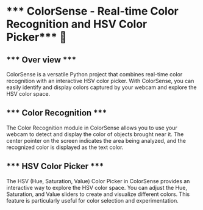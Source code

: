 # *** ColorSense - Real-time Color Recognition and HSV Color Picker*** :rocket: 

## *** Over view ***
ColorSense is a versatile Python project that combines real-time color recognition with an interactive HSV color picker. With ColorSense, you can easily identify and display colors captured by your webcam and explore the HSV color space.

## *** Color Recognition ***
The Color Recognition module in ColorSense allows you to use your webcam to detect and display the color of objects brought near it. The center pointer on the screen indicates the area being analyzed, and the recognized color is displayed as the text color.

## *** HSV Color Picker ***
The HSV (Hue, Saturation, Value) Color Picker in ColorSense provides an interactive way to explore the HSV color space. You can adjust the Hue, Saturation, and Value sliders to create and visualize different colors. This feature is particularly useful for color selection and experimentation.
